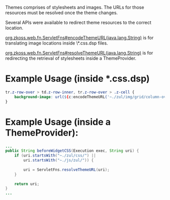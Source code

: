 

Themes comprises of stylesheets and images. The URLs for those resources
must be resolved once the theme changes.

Several APIs were available to redirect theme resources to the correct
location.

[org.zkoss.web.fn.ServletFns#encodeThemeURL(java.lang.String)](https://www.zkoss.org/javadoc/latest/zk/org/zkoss/web/fn/ServletFns.html#encodeThemeURL(java.lang.String))
is for translating image locations inside \*.css.dsp files.

[org.zkoss.web.fn.ServletFns#resolveThemeURL(java.lang.String)](https://www.zkoss.org/javadoc/latest/zk/org/zkoss/web/fn/ServletFns.html#resolveThemeURL(java.lang.String))
is for redirecting the retrieval of stylesheets inside a ThemeProvider.

# Example Usage (inside \*.css.dsp)

```css
tr.z-row-over > td.z-row-inner, tr.z-row-over > .z-cell {
    background-image: url(${c:encodeThemeURL('~./zul/img/grid/column-over.png')});
}
```

# Example Usage (inside a ThemeProvider):

```java
...
public String beforeWidgetCSS(Execution exec, String uri) {
    if (uri.startsWith("~./zul/css/") ||
        uri.startsWith("~./js/zul/")) {
        
        uri = ServletFns.resolveThemeURL(uri);
    }
    
    return uri;
}
...
```
